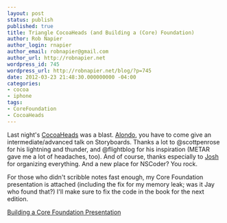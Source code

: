 ```yaml
---
layout: post
status: publish
published: true
title: Triangle CocoaHeads (and Building a (Core) Foundation)
author: Rob Napier
author_login: rnapier
author_email: robnapier@gmail.com
author_url: http://robnapier.net
wordpress_id: 745
wordpress_url: http://robnapier.net/blog/?p=745
date: 2012-03-23 21:48:30.000000000 -04:00
categories:
- cocoa
- iphone
tags:
- CoreFoundation
- CocoaHeads
---
```

Last night's <a href="http://meetup.trianglecocoa.com/events/49569052/">CocoaHeads</a> was a blast. <a href="http://www.dtsquaredsoftware.com/">Alondo</a>, you have to come give an intermediate/advanced talk on Storyboards. Thanks a lot to @scottpenrose for his lightning and thunder, and @flightblog for his inspiration (METAR gave me a lot of headaches, too). And of course, thanks especially to <a href="http://log.jsh.in/">Josh</a> for organizing everything. And a new place for NSCoder? You rock.

For those who didn't scribble notes fast enough, my Core Foundation presentation is attached (including the fix for my memory leak; was it Jay who found that?) I'll make sure to fix the code in the book for the next edition.

[Building a Core Foundation Presentation](/assets/Building-a-Core-Foundation.pdf)
